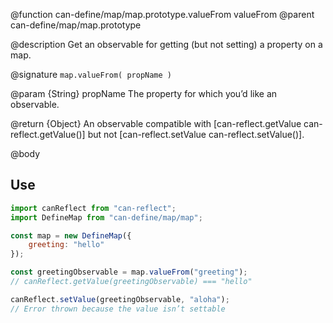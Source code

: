 @function can-define/map/map.prototype.valueFrom valueFrom
@parent can-define/map/map.prototype

@description Get an observable for getting (but not setting) a property on a map.

@signature `map.valueFrom( propName )`

  @param {String} propName The property for which you’d like an observable.

  @return {Object} An observable compatible with [can-reflect.getValue can-reflect.getValue()]
  but not [can-reflect.setValue can-reflect.setValue()].

@body

## Use

```js
import canReflect from "can-reflect";
import DefineMap from "can-define/map/map";

const map = new DefineMap({
	greeting: "hello"
});

const greetingObservable = map.valueFrom("greeting");
// canReflect.getValue(greetingObservable) === "hello"

canReflect.setValue(greetingObservable, "aloha");
// Error thrown because the value isn’t settable
```
